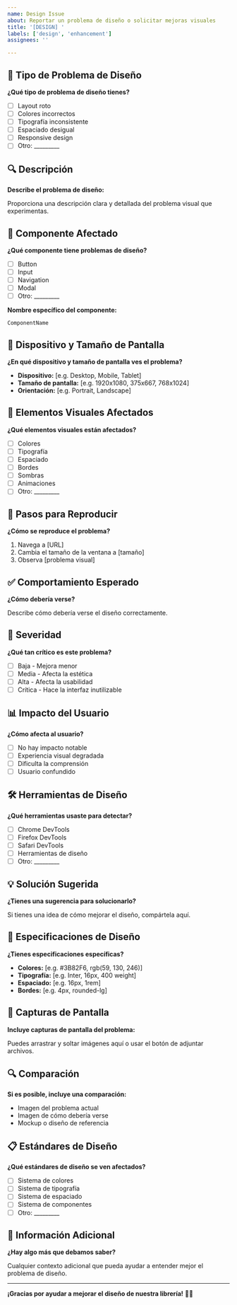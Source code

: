 ```yaml
---
name: Design Issue
about: Reportar un problema de diseño o solicitar mejoras visuales
title: '[DESIGN] '
labels: ['design', 'enhancement']
assignees: ''

---
```


## 🎨 Tipo de Problema de Diseño

**¿Qué tipo de problema de diseño tienes?**

- [ ] Layout roto
- [ ] Colores incorrectos
- [ ] Tipografía inconsistente
- [ ] Espaciado desigual
- [ ] Responsive design
- [ ] Otro: _________

## 🔍 Descripción

**Describe el problema de diseño:**

Proporciona una descripción clara y detallada del problema visual que experimentas.

## 🎯 Componente Afectado

**¿Qué componente tiene problemas de diseño?**

- [ ] Button
- [ ] Input
- [ ] Navigation
- [ ] Modal
- [ ] Otro: _________

**Nombre específico del componente:**
```
ComponentName
```

## 📱 Dispositivo y Tamaño de Pantalla

**¿En qué dispositivo y tamaño de pantalla ves el problema?**

- **Dispositivo:** [e.g. Desktop, Mobile, Tablet]
- **Tamaño de pantalla:** [e.g. 1920x1080, 375x667, 768x1024]
- **Orientación:** [e.g. Portrait, Landscape]

## 🎨 Elementos Visuales Afectados

**¿Qué elementos visuales están afectados?**

- [ ] Colores
- [ ] Tipografía
- [ ] Espaciado
- [ ] Bordes
- [ ] Sombras
- [ ] Animaciones
- [ ] Otro: _________

## 🔧 Pasos para Reproducir

**¿Cómo se reproduce el problema?**

1. Navega a [URL]
2. Cambia el tamaño de la ventana a [tamaño]
3. Observa [problema visual]

## ✅ Comportamiento Esperado

**¿Cómo debería verse?**

Describe cómo debería verse el diseño correctamente.

## 🚨 Severidad

**¿Qué tan crítico es este problema?**

- [ ] Baja - Mejora menor
- [ ] Media - Afecta la estética
- [ ] Alta - Afecta la usabilidad
- [ ] Crítica - Hace la interfaz inutilizable

## 📊 Impacto del Usuario

**¿Cómo afecta al usuario?**

- [ ] No hay impacto notable
- [ ] Experiencia visual degradada
- [ ] Dificulta la comprensión
- [ ] Usuario confundido

## 🛠️ Herramientas de Diseño

**¿Qué herramientas usaste para detectar?**

- [ ] Chrome DevTools
- [ ] Firefox DevTools
- [ ] Safari DevTools
- [ ] Herramientas de diseño
- [ ] Otro: _________

## 💡 Solución Sugerida

**¿Tienes una sugerencia para solucionarlo?**

Si tienes una idea de cómo mejorar el diseño, compártela aquí.

## 🎨 Especificaciones de Diseño

**¿Tienes especificaciones específicas?**

- **Colores:** [e.g. #3B82F6, rgb(59, 130, 246)]
- **Tipografía:** [e.g. Inter, 16px, 400 weight]
- **Espaciado:** [e.g. 16px, 1rem]
- **Bordes:** [e.g. 4px, rounded-lg]

## 📸 Capturas de Pantalla

**Incluye capturas de pantalla del problema:**

Puedes arrastrar y soltar imágenes aquí o usar el botón de adjuntar archivos.

## 🔍 Comparación

**Si es posible, incluye una comparación:**

- Imagen del problema actual
- Imagen de cómo debería verse
- Mockup o diseño de referencia

## 📋 Estándares de Diseño

**¿Qué estándares de diseño se ven afectados?**

- [ ] Sistema de colores
- [ ] Sistema de tipografía
- [ ] Sistema de espaciado
- [ ] Sistema de componentes
- [ ] Otro: _________

## 📝 Información Adicional

**¿Hay algo más que debamos saber?**

Cualquier contexto adicional que pueda ayudar a entender mejor el problema de diseño.

---

**¡Gracias por ayudar a mejorar el diseño de nuestra librería!** 🎨✨
